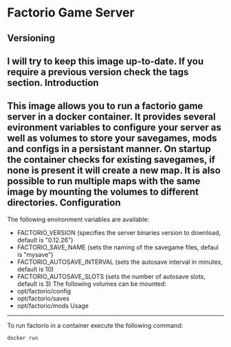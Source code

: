 Factorio Game Server
===
Versioning
---
I will try to keep this image up-to-date. If you require a previous version check the tags section.
Introduction
---
This image allows you to run a factorio game server in a docker container. It provides several evironment variables to configure your server as well as volumes to store your savegames, mods and configs in a persistant manner. On startup the container checks for existing savegames, if none is present it will create a new map. It is also possible to run multiple maps with the same image by mounting the volumes to different directories.
Configuration
---
The following environment variables are available:
* FACTORIO_VERSION (specifies the server binaries version to download, default is "0.12.26")
* FACTORIO_SAVE_NAME (sets the naming of the savegame files, defaul is "mysave")
* FACTORIO_AUTOSAVE_INTERVAL (sets the autosave interval in minutes, default is 10)
* FACTORIO_AUTOSAVE_SLOTS (sets the number of autosave slots, default is 3)
The following volumes can be mounted:
* opt/factorio/config
* opt/factorio/saves
* opt/factorio/mods
Usage
---
To run factorio in a container execute the following command:
~~~
docker run 
~~~
